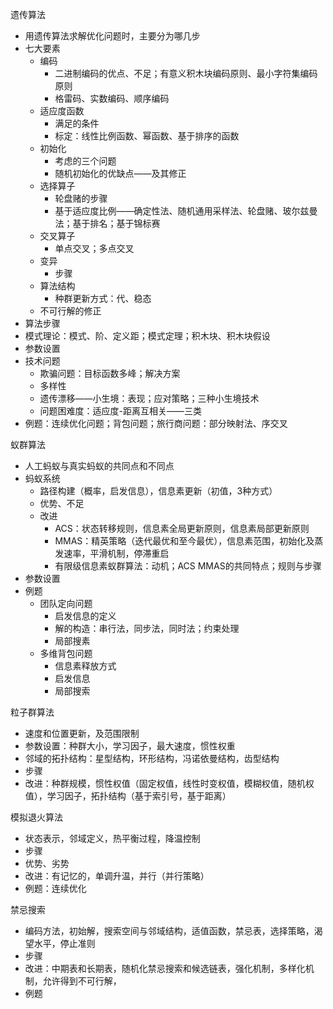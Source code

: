 遗传算法

- 用遗传算法求解优化问题时，主要分为哪几步
- 七大要素
  - 编码
    - 二进制编码的优点、不足；有意义积木块编码原则、最小字符集编码原则
    - 格雷码、实数编码、顺序编码
  - 适应度函数
    - 满足的条件
    - 标定：线性比例函数、幂函数、基于排序的函数
  - 初始化
    - 考虑的三个问题
    - 随机初始化的优缺点——及其修正
  - 选择算子
    - 轮盘赌的步骤
    - 基于适应度比例——确定性法、随机通用采样法、轮盘赌、玻尔兹曼法；基于排名；基于锦标赛
  - 交叉算子
    - 单点交叉；多点交叉
  - 变异
    - 步骤
  - 算法结构
    - 种群更新方式：代、稳态
  - 不可行解的修正
- 算法步骤
- 模式理论：模式、阶、定义距；模式定理；积木块、积木块假设
- 参数设置
- 技术问题
  - 欺骗问题：目标函数多峰；解决方案
  - 多样性
  - 遗传漂移——小生境：表现；应对策略；三种小生境技术
  - 问题困难度：适应度-距离互相关——三类
- 例题：连续优化问题；背包问题；旅行商问题：部分映射法、序交叉

蚁群算法

- 人工蚂蚁与真实蚂蚁的共同点和不同点
- 蚂蚁系统
  - 路径构建（概率，启发信息），信息素更新（初值，3种方式）
  - 优势、不足
  - 改进
    - ACS：状态转移规则，信息素全局更新原则，信息素局部更新原则
    - MMAS：精英策略（迭代最优和至今最优），信息素范围，初始化及蒸发速率，平滑机制，停滞重启
    - 有限级信息素蚁群算法：动机；ACS MMAS的共同特点；规则与步骤
- 参数设置
- 例题
  - 团队定向问题
    - 启发信息的定义
    - 解的构造：串行法，同步法，同时法；约束处理
    - 局部搜素
  - 多维背包问题
    - 信息素释放方式
    - 启发信息
    - 局部搜索

粒子群算法

- 速度和位置更新，及范围限制
- 参数设置：种群大小，学习因子，最大速度，惯性权重
- 邻域的拓扑结构：星型结构，环形结构，冯诺依曼结构，齿型结构
- 步骤
- 改进：种群规模，惯性权值（固定权值，线性时变权值，模糊权值，随机权值），学习因子，拓扑结构（基于索引号，基于距离）

模拟退火算法

- 状态表示，邻域定义，热平衡过程，降温控制
- 步骤
- 优势、劣势
- 改进：有记忆的，单调升温，并行（并行策略）
- 例题：连续优化

禁忌搜索

- 编码方法，初始解，搜索空间与邻域结构，适值函数，禁忌表，选择策略，渴望水平，停止准则
- 步骤
- 改进：中期表和长期表，随机化禁忌搜索和候选链表，强化机制，多样化机制，允许得到不可行解，
- 例题